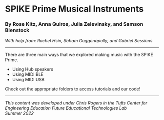 # SPIKE Prime Musical Instruments
### By Rose Kitz, Anna Quiros, Julia Zelevinsky, and Samson Bienstock
*With help from: Rachel Hsin, Soham Gaggenapally, and Gabriel Sessions*

<hr>

There are three main ways that we explored making music with the SPIKE Prime. 
* Using Hub speakers
* Using MIDI BLE
* Using MIDI USB

Check out the appropriate folders to access tutorials and our code! 

<hr> 

*This content was developed under Chris Rogers in the Tufts Center for Engineering Education Future Educational Technologies Lab* <br>
*Summer 2022*
